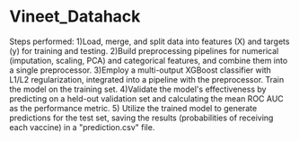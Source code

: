 # Vineet_Datahack
Steps performed:
1)Load, merge, and split data into features (X) and targets (y) for training and testing.
2)Build preprocessing pipelines for numerical (imputation, scaling, PCA) and categorical features, and combine them into a single preprocessor.
3)Employ a multi-output XGBoost classifier with L1/L2 regularization, integrated into a pipeline with the preprocessor. Train the model on the training set.
4)Validate the model's effectiveness by predicting on a held-out validation set and calculating the mean ROC AUC as the performance metric.
5) Utilize the trained model to generate predictions for the test set, saving the results (probabilities of receiving each vaccine) in a "prediction.csv" file.
